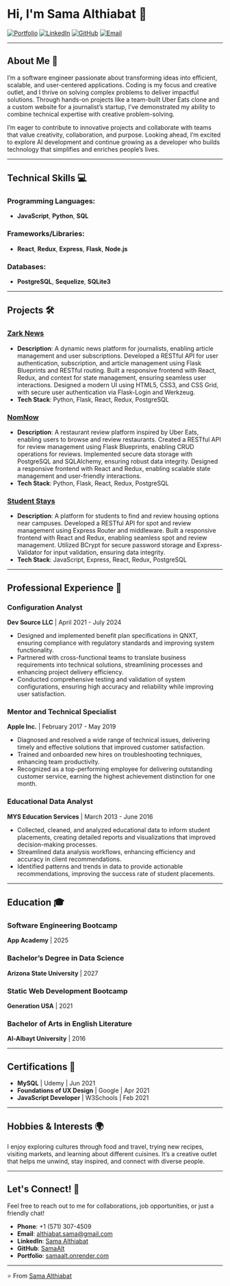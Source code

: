 # Hi, I'm Sama Althiabat 👋

[![Portfolio](https://img.shields.io/badge/Portfolio-samaalt.onrender.com-blue)](https://samaalt.onrender.com)
[![LinkedIn](https://img.shields.io/badge/LinkedIn-Sama%20Althiabat-blue)](https://www.linkedin.com/in/samaalt/)
[![GitHub](https://img.shields.io/badge/GitHub-SamaAlt-green)](https://github.com/SamaAlt)
[![Email](https://img.shields.io/badge/Email-sama.althiabat%40gmail.com-red)](mailto:althiabat.sama@gmail.com)

---

## About Me 🚀

I’m a software engineer passionate about transforming ideas into efficient, scalable, and user-centered applications. Coding is my focus and creative outlet, and I thrive on solving complex problems to deliver impactful solutions. Through hands-on projects like a team-built Uber Eats clone and a custom website for a journalist’s startup, I’ve demonstrated my ability to combine technical expertise with creative problem-solving. 

I’m eager to contribute to innovative projects and collaborate with teams that value creativity, collaboration, and purpose. Looking ahead, I’m excited to explore AI development and continue growing as a developer who builds technology that simplifies and enriches people’s lives.

---

## Technical Skills 💻

### Programming Languages:
- **JavaScript**, **Python**, **SQL**

### Frameworks/Libraries:
- **React**, **Redux**, **Express**, **Flask**, **Node.js**

### Databases:
- **PostgreSQL**, **Sequelize**, **SQLite3**
---

## Projects 🛠️

### [Zark News](https://zarknews.onrender.com/)
- **Description**: A dynamic news platform for journalists, enabling article management and user subscriptions. Developed a RESTful API for user authentication, subscription, and article management using Flask Blueprints and RESTful routing. Built a responsive frontend with React, Redux, and context for state management, ensuring seamless user interactions. Designed a modern UI using HTML5, CSS3, and CSS Grid, with secure user authentication via Flask-Login and Werkzeug.
- **Tech Stack**: Python, Flask, React, Redux, PostgreSQL

### [NomNow](https://nomnow-75lb.onrender.com/)
- **Description**: A restaurant review platform inspired by Uber Eats, enabling users to browse and review restaurants. Created a RESTful API for review management using Flask Blueprints, enabling CRUD operations for reviews. Implemented secure data storage with PostgreSQL and SQLAlchemy, ensuring robust data integrity. Designed a responsive frontend with React and Redux, enabling scalable state management and user-friendly interactions.
- **Tech Stack**: Python, Flask, React, Redux, PostgreSQL

### [Student Stays](https://student-stays.onrender.com)
- **Description**: A platform for students to find and review housing options near campuses. Developed a RESTful API for spot and review management using Express Router and middleware. Built a responsive frontend with React and Redux, enabling seamless spot and review management. Utilized BCrypt for secure password storage and Express-Validator for input validation, ensuring data integrity.
- **Tech Stack**: JavaScript, Express, React, Redux, PostgreSQL

---

## Professional Experience 💼

### **Configuration Analyst**
**Dev Source LLC** | April 2021 - July 2024  
- Designed and implemented benefit plan specifications in QNXT, ensuring compliance with regulatory standards and improving system functionality.
- Partnered with cross-functional teams to translate business requirements into technical solutions, streamlining processes and enhancing project delivery efficiency.
- Conducted comprehensive testing and validation of system configurations, ensuring high accuracy and reliability while improving user satisfaction.

### **Mentor and Technical Specialist**
**Apple Inc.** | February 2017 - May 2019  
- Diagnosed and resolved a wide range of technical issues, delivering timely and effective solutions that improved customer satisfaction.
- Trained and onboarded new hires on troubleshooting techniques, enhancing team productivity.
- Recognized as a top-performing employee for delivering outstanding customer service, earning the highest achievement distinction for one month.

### **Educational Data Analyst**
**MYS Education Services** | March 2013 - June 2016  
- Collected, cleaned, and analyzed educational data to inform student placements, creating detailed reports and visualizations that improved decision-making processes.
- Streamlined data analysis workflows, enhancing efficiency and accuracy in client recommendations.
- Identified patterns and trends in data to provide actionable recommendations, improving the success rate of student placements.

---

## Education 🎓

### **Software Engineering Bootcamp**
**App Academy** | 2025  

### **Bachelor’s Degree in Data Science**
**Arizona State University** | 2027  

### **Static Web Development Bootcamp**
**Generation USA** | 2021  

### **Bachelor of Arts in English Literature**
**Al-Albayt University** | 2016  

---

## Certifications 📜

- **MySQL** | Udemy | Jun 2021  
- **Foundations of UX Design** | Google | Apr 2021  
- **JavaScript Developer** | W3Schools | Feb 2021  

---

## Hobbies & Interests 🌍

I enjoy exploring cultures through food and travel, trying new recipes, visiting markets, and learning about different cuisines. It’s a creative outlet that helps me unwind, stay inspired, and connect with diverse people.

---

## Let's Connect! 🤝

Feel free to reach out to me for collaborations, job opportunities, or just a friendly chat!

- **Phone**: +1 (571) 307-4509  
- **Email**: althiabat.sama@gmail.com  
- **LinkedIn**: [Sama Althiabat](https://www.linkedin.com/in/samaalt/)  
- **GitHub**: [SamaAlt](https://github.com/SamaAlt)  
- **Portfolio**: [samaalt.onrender.com](https://samaalt.onrender.com)  

---

⭐️ From [Sama Althiabat](https://github.com/SamaAlt)
